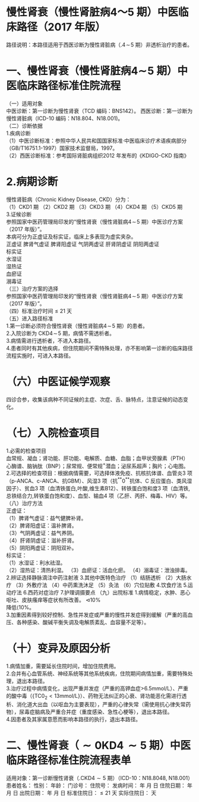 # 慢性肾衰（慢性肾脏病4～5 期）中医临床路径（2017 年版）  
路径说明：本路径适用于西医诊断为慢性肾脏病（$.4\!\sim\!5$ 期）非透析治疗的患者。  
# 一、慢性肾衰（慢性肾脏病$\mathord{4}\mathord{\sim}\!5$ 期）中医临床路径标准住院流程  
（一）适用对象  
中医诊断：第一诊断为慢性肾衰（TCD 编码：BNS142）。 西医诊断：第一诊断为慢性肾脏病（ICD-10 编码：N18.804、N18.001)。  
（二）诊断依据  
1.疾病诊断  
（1）中医诊断标准：参照中华人民共和国国家标准·中医临床诊疗术语疾病部分（GB/T16751.1-1997）国家技术监督局，1997。  
（2）西医诊断标准：参考国际肾脏病组织2012 年发布的《KDIGO-CKD 指南》  
# 2.病期诊断  
慢性肾脏病（Chronic Kidney Disease, CKD）分为：  
（1）CKD1 期 （2）CKD2 期 （3）CKD3 期 （4）CKD4 期 （5）CKD5 期  
3.证候诊断  
参照国家中医药管理局印发的“慢性肾衰（慢性肾脏病$4\!\sim\!5$ 期）中医诊疗方案（2017 年版）”。  
本病可分为正虚证及标实证，临床上多表现为虚实夹杂。  
正虚证 脾肾气虚证  脾肾阳虚证  气阴两虚证  肝肾阴虚证  阴阳两虚证  
标实证  
水湿证  
湿热证  
血瘀证  
溺毒证  
（三）治疗方案的选择  
参照国家中医药管理局印发的“慢性肾衰（慢性肾脏病$4\!\sim\!5$ 期）中医诊疗方案（2017 年版）”。  
（四）标准治疗时间${\leqslant}21$ 天  
（五）进入路径标准  
1.第一诊断必须符合慢性肾衰（慢性肾脏病$4\!\sim\!5$ 期）的患者。  
2.入院诊断为 $\mathrm{CKD4}\!\sim\!5$  期，病情不需透析者。  
3.病情需进行透析者，不进入本路径。  
4.患者同时有其他疾病，但住院期间不需特殊处理，亦不影响第一诊断的临床路径流程实施时，可进入本路径。  
# （六）中医证候学观察  
四诊合参，收集该病种不同证候的主症、次症、舌、脉特点，注意证候的动态变化。  
# （七）入院检查项目  
1.必需的检查项目  
血常规、凝血；肾功能、肝功能、电解质、血糖、血脂；血甲状旁腺素（PTH）心酶谱、脑钠肽（BNP）；尿常规、便常规$^+$潜血；泌尿系超声；胸片；心电图。  
2.可选择的检查项目：根据病情需要，可选择体液免疫、抗核抗体谱、血管炎3 项（p-ANCA、c-ANCA、抗GBM）、风湿3 项（抗$^{**}0^{**}$抗体、C 反应蛋白、类风湿因子）、贫血3 项（血清铁蛋白,叶酸,维生素B12）、转铁蛋白饱和度3 项（血清铁,总铁结合力,转铁蛋白饱和度）、血型、输血4 项（乙肝、丙肝、梅毒、HIV）等。  
（八）治疗方法  
正虚证：  
（1）脾肾气虚证：益气健脾补肾。  
（2）脾肾阳虚证：温补脾肾。  
（3）气阴两虚证：益气养阴。  
（4）肝肾阴虚证：滋补肝肾。  
（5）阴阳两虚证：阴阳双补。  
标实证：  
（1）水湿证：利水祛湿。  
（2）湿热证：清热利湿。 （3）血瘀证：活血化瘀。  （4）溺毒证：泄浊排毒。 2.辨证选择静脉滴注中药注射液  3.其他中医特色治疗 （1）结肠透析 （2）大肠水疗 （3）外敷疗法 （4）中药熏洗沐足 （5）灸法 （6）穴位贴敷  4.饮食疗法 5.运动疗法 6.西药对症治疗 7.护理调摄要点 （九）出院标准 1.病情稳定，水肿、恶心呕吐、皮肤瘙痒等症状有所改善。  $\triangleleft10\%$  
降低$\langle10\%$。  
3.加重因素得到较好控制、急性并发症或严重的慢性并发症得到缓解（严重的高血压、各种感染、酸碱平衡失调及电解质紊乱、血容量不足等）。  
# （十）变异及原因分析  
1.病情加重，需要延长住院时间，增加住院费用。  
2.合并有心血管系统、神经系统等其他系统疾病，住院期间病情加重，需要特殊处理，退出本路径。  
3.治疗过程中病情变化，出现严重并发症（严重的高钾血症>6.5mmol/L）、严重的酸中毒（$\mathrm{\{TC0_{2}<13m m o l/L\}}$）、药物无法纠正的心衰、肾功能恶化需进行透析、消化道大出血（以呕血为主要表现），严重的心律失常（需使用抗心律失常药物），尿毒症脑病及严重合并症（重度感染、急性心梗等），退出本路径。  
4.因患者及其家属意愿而影响本路径的执行，退出本路径。  
# 二、慢性肾衰（$\mathord{\left.{\sim}0\mathsf{K}\mathsf{D}4\!{\sim}5\right.}$ 期）中医临床路径标准住院流程表单  
适用对象：第一诊断慢性肾衰（$.\mathrm{CKD4}{\sim}5$ 期）（ICD-10：N18.8048, N18.001） 患者姓名：         性别：    年龄：    门诊号：     住院号：               发病时间：   年  月  日  住院日期：   年  月  日  出院日期：   年   月   日      标准住院日：$\leq21$ 天       实际住院日：    天  
